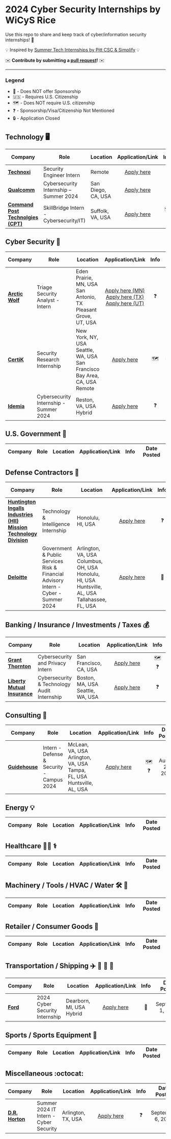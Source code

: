 # 2024 Cyber Security Internships by WiCyS Rice

Use this repo to share and keep track of cyber/information security internships! 🔐

💡 Inspired by [Summer Tech Internships by Pitt CSC & Simplify](https://github.com/SimplifyJobs/Summer2024-Internships) 💡

✉️ **Contribute by submitting a [pull request](https://github.com/WiCySRice/Summer2024-CyberSec-Internships/pulls)!** ✉️

---

### Legend
 - 🛂 - Does NOT offer Sponsorship
 - 🇺🇸 - Requires U.S. Citizenship
 - 🗺 - Does NOT require U.S. citizenship
 - ❓ - Sponsorship/Visa/Citizenship Not Mentioned
 - 🔒 - Application Closed

## Technology 🖥️
<!-- Please leave a one line gap between this and the table TABLE_START (DO NOT CHANGE THIS LINE) -->
| Company | Role | Location | Application/Link | Info | Date Posted |
| --- | --- | --- | :---: | :---: | :---: |
| **[Technoxi](https://www.technoxi.com/)** | Security Engineer Intern | Remote | [Apply here](https://www.technoxi.com/jobs/security-engineer-intern) | ❓ | Unknown |
| **[Qualcomm](https://www.qualcomm.com/)** | Cybersecurity Internship – Summer 2024 | San Diego, CA, USA | [Apply here](https://careers.qualcomm.com/careers/job/446694581449?domain=qualcomm.com&source=APPLICANT_SOURCE-6-2&source=APPLICANT_SOURCE-6-2) | ❓ | September 11, 2023 |
| **[Command Post Technolgies (CPT)](https://commandposttech.com/)** | SkillBridge Intern - Cybersecurity/IT) | Suffolk, VA, USA | [Apply here](https://recruiting.paylocity.com/Recruiting/Jobs/Details/1110857) | 🗺️ ❓ | Unknown |

## Cyber Security 🔐
<!-- Please leave a one line gap between this and the table TABLE_START (DO NOT CHANGE THIS LINE) -->
| Company | Role | Location | Application/Link | Info | Date Posted |
| --- | --- | --- | :---: | :---: | :---: |
| **[Arctic Wolf](https://arcticwolf.com/)** | Triage Security Analyst - Intern | Eden Prairie, MN, USA </br>San Antonio, TX </br>Pleasant Grove, UT, USA | [Apply here (MN)](https://arcticwolf.wd1.myworkdayjobs.com/en-US/External/job/Eden-Prairie-MN-USA/Triage-Security-Analyst---Intern_R23_486?q=intern&workerSubType=2d23b7bfb5bd1001e3e0a201acff0000&workerSubType=2d23b7bfb5bd1001e3e0a201acff0001) </br>[Apply here (TX)](https://arcticwolf.wd1.myworkdayjobs.com/en-US/External/job/San-Antonio-TX-USA/Triage-Security-Analyst---Intern_R23_484-1?q=intern&workerSubType=2d23b7bfb5bd1001e3e0a201acff0000&workerSubType=2d23b7bfb5bd1001e3e0a201acff0001) </br>[Apply here (UT)](https://arcticwolf.wd1.myworkdayjobs.com/en-US/External/job/Pleasant-Grove-UT-USA/Triage-Security-Analyst---Intern_R23_485?q=intern&workerSubType=2d23b7bfb5bd1001e3e0a201acff0000&workerSubType=2d23b7bfb5bd1001e3e0a201acff0001) | ❓ | ~ August 1, 2023 |
| **[CertiK](https://www.certik.com/)** | Security Research Internship | New York, NY, USA </br>Seattle, WA, USA </br>San Francisco Bay Area, CA, USA </br>Remote | [Apply here](https://jobs.lever.co/certik/148afcf8-106b-42fa-a516-6bb8f1184e33) | 🗺️ | Unknown |
| **[Idemia](https://www.idemia.com/)** | Cybersecurity Internship - Summer 2024 | Reston, VA, USA </br>Hybrid | [Apply here](https://uscareers-idemia.icims.com/jobs/6574/cybersecurity-internship---summer-2024/job?mode=job&iis=Job+Board&iisn=LinkedIn&mobile=false&width=720&height=500&bga=true&needsRedirect=false&jan1offset=-360&jun1offset=-300) | ❓ | October 1, 2023 |

## U.S. Government 🦅
<!-- Please leave a one line gap between this and the table TABLE_START (DO NOT CHANGE THIS LINE) -->
| Company | Role | Location | Application/Link | Info | Date Posted |
| --- | --- | --- | :---: | :---: | :---: |

## Defense Contractors 📄
<!-- Please leave a one line gap between this and the table TABLE_START (DO NOT CHANGE THIS LINE) -->
| Company | Role | Location | Application/Link | Info | Date Posted |
| --- | --- | --- | :---: | :---: | :---: |
| **[Huntington Ingalls Industries (HII) Mission Technology Division](https://hii.com/)** | Technology & Intelligence Internship | Honolulu, HI, USA | [Apply here](https://jobs.hii-tsd.com/job/Honolulu%2C-HI-Technology-&-Intelligence-Internship-Hawaii-Hawa/1062264500/?feedId=314400) | ❓ | September 8, 2023 |
| **[Deloitte](https://www2.deloitte.com)** | Government & Public Services Risk & Financial Advisory Intern - Cyber - Summer 2024  | Arlington, VA, USA </br>Columbus, OH, USA </br>Honolulu, HI, USA </br>Huntsville, AL, USA </br>Tallahassee, FL, USA | [Apply here](https://apply.deloitte.com/careers/JobDetail/Deloitte-Government-Public-Services-Risk-Financial-Advisory-Intern-Cyber-Summer-2024/149022) | 🛂 | Unknown |

## Banking / Insurance / Investments / Taxes 💰
<!-- Please leave a one line gap between this and the table TABLE_START (DO NOT CHANGE THIS LINE) -->
| Company | Role | Location | Application/Link | Info | Date Posted |
| --- | --- | --- | :---: | :---: | :---: |
| **[Grant Thornton](https://www.grantthornton.com/)** | Cybersecurity and Privacy Intern | San Francisco, CA, USA | [Apply here](https://ehzq.fa.us2.oraclecloud.com/hcmUI/CandidateExperience/en/sites/CX_1/job/109636?src=SNS-10068) | 🗺️ ❓ | Unknown |
| **[Liberty Mutual Insurance](https://www.libertymutual.com/)** | Cybersecurity & Technology Audit Internship | Boston, MA, USA </br>Seattle, WA, USA | [Apply here](https://app.eightfold.ai/careers/job/618492773806?domain=libertymutual.com&microsite=libertymutual.com&mode=job&amp;iis=Job+Board&amp;iisn=LinkedIn+Jobs&amp;extcmp=bof-paid-text-lkin-aljb) | ❓ | Unknown |

## Consulting 🤝
<!-- Please leave a one line gap between this and the table TABLE_START (DO NOT CHANGE THIS LINE) -->
| Company | Role | Location | Application/Link | Info | Date Posted |
| --- | --- | --- | :---: | :---: | :---: |
| **[Guidehouse](https://guidehouse.com/)** | Intern - Defense & Security - Campus 2024 | McLean, VA, USA </br>Arlington, VA, USA </br>Tampa, FL, USA </br>Huntsville, AL, USA | [Apply here](https://guidehouse.wd1.myworkdayjobs.com/en-US/External/job/US---VA-McLean/Intern---Defense---Security---Campus-2024_12095?q=defense%20&%20security&redirect=/External/job/US---VA-McLean/Intern---Defense---Security--Technology-Consulting---Campus-2024_12290/apply?source=REC_LINKEDIN?utm_source=linkedin.com&ss=paid) | 🗺️ ❓ | August 20, 2023 |

## Energy 💡
<!-- Please leave a one line gap between this and the table TABLE_START (DO NOT CHANGE THIS LINE) -->
| Company | Role | Location | Application/Link | Info | Date Posted |
| --- | --- | --- | :---: | :---: | :---: |

## Healthcare 🧑‍⚕️ ⚕️
<!-- Please leave a one line gap between this and the table TABLE_START (DO NOT CHANGE THIS LINE) -->
| Company | Role | Location | Application/Link | Info | Date Posted |
| --- | --- | --- | :---: | :---: | :---: |

## Machinery / Tools / HVAC / Water 🛠️ 🚰
<!-- Please leave a one line gap between this and the table TABLE_START (DO NOT CHANGE THIS LINE) -->
| Company | Role | Location | Application/Link | Info | Date Posted |
| --- | --- | --- | :---: | :---: | :---: |

## Retailer / Consumer Goods 🏬
<!-- Please leave a one line gap between this and the table TABLE_START (DO NOT CHANGE THIS LINE) -->
| Company | Role | Location | Application/Link | Info | Date Posted |
| --- | --- | --- | :---: | :---: | :---: |

## Transportation / Shipping ✈️ 🚅 🚗 🚚
<!-- Please leave a one line gap between this and the table TABLE_START (DO NOT CHANGE THIS LINE) -->
| Company | Role | Location | Application/Link | Info | Date Posted |
| --- | --- | --- | :---: | :---: | :---: |
| **[Ford](https://www.ford.com/)** | 2024 Cyber Security Internship | Dearborn, MI, USA </br> Hybrid | [Apply here](https://efds.fa.em5.oraclecloud.com/hcmUI/CandidateExperience/en/sites/CX_1/job/17190) | 🛂 | September 1, 2023 |


## Sports / Sports Equipment 🏃
<!-- Please leave a one line gap between this and the table TABLE_START (DO NOT CHANGE THIS LINE) -->
| Company | Role | Location | Application/Link | Info | Date Posted |
| --- | --- | --- | :---: | :---: | :---: |

## Miscellaneous :octocat:
<!-- Please leave a one line gap between this and the table TABLE_START (DO NOT CHANGE THIS LINE) -->
| Company | Role | Location | Application/Link | Info | Date Posted |
| --- | --- | --- | :---: | :---: | :---: |
| **[D.R. Horton](https://www.drhorton.com/)** | Summer 2024 IT Intern - Cyber Security | Arlington, TX, USA | [Apply here](https://drhorton.taleo.net/careersection/campus/jobdetail.ftl?job=2304322&lang=en) | ❓ | September 6, 2023 |
